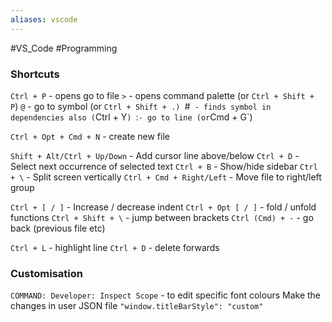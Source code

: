 ```yaml
---
aliases: vscode
---
```

#VS_Code #Programming 
### Shortcuts
`Ctrl + P` - opens go to file
	`>` - opens command palette (or `Ctrl + Shift + P`)
	`@` - go to symbol (or `Ctrl + Shift + .)
	`#` - finds symbol in dependencies also (`Ctrl + Y`)
	`:` - go to line (or `Cmd + G`)

`Ctrl + Opt + Cmd + N` - create new file

`Shift + Alt/Ctrl + Up/Down` - Add cursor line above/below 
`Ctrl + D` - Select next occurrence of selected text
`Ctrl + B` - Show/hide sidebar
`Ctrl + \` - Split screen vertically
`Ctrl + Cmd + Right/Left` - Move file to right/left group

`Ctrl + [ / ]` - Increase / decrease indent
`Ctrl + Opt [ / ]` - fold / unfold functions
`Ctrl + Shift + \` - jump between brackets
`Ctrl (Cmd) + -` - go back (previous file etc)

`Ctrl + L` - highlight line
`Ctrl + D` - delete forwards

### Customisation
`COMMAND: Developer: Inspect Scope` - to edit specific font colours
Make the changes in user JSON file
`"window.titleBarStyle": "custom"`